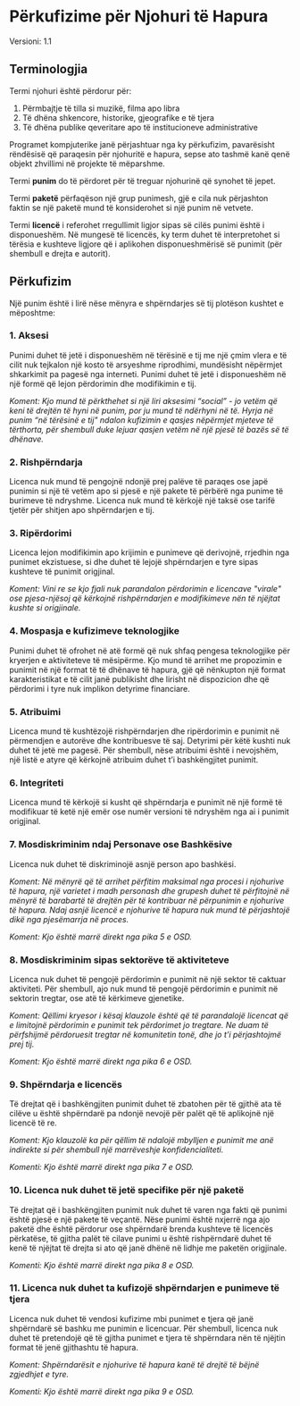 # Përkufizime për Njohuri të Hapura
Versioni: 1.1

## Terminologjia

Termi njohuri është përdorur për:

 1. Përmbajtje të tilla si muzikë, filma apo libra
 2. Të dhëna shkencore, historike, gjeografike e të tjera
 3. Të dhëna publike qeveritare apo të institucioneve administrative

Programet kompjuterike janë përjashtuar nga ky përkufizim, pavarësisht rëndësisë që paraqesin për njohuritë e hapura, sepse ato tashmë kanë qenë objekt zhvillimi në projekte të mëparshme.

Termi **punim** do të përdoret për të treguar njohurinë që synohet të jepet.

Termi **paketë** përfaqëson një grup punimesh, gjë e cila nuk përjashton faktin se një paketë mund të konsiderohet si një punim në vetvete.

Termi **licencë** i referohet rregullimit ligjor sipas së cilës punimi është i disponueshëm. Në mungesë të licencës, ky term duhet të interpretohet si tërësia e kushteve ligjore që i aplikohen disponueshmërisë së punimit (për shembull e drejta e autorit).

## Përkufizim

Një punim është i lirë nëse mënyra e shpërndarjes së tij plotëson kushtet e mëposhtme:

### 1. Aksesi

Punimi duhet të jetë i disponueshëm në tërësinë e tij me një çmim vlera e të cilit nuk tejkalon një kosto të arsyeshme riprodhimi, mundësisht nëpërmjet shkarkimit pa pagesë nga interneti. Punimi duhet të jetë i disponueshëm në një formë që lejon përdorimin dhe modifikimin e tij.

*Koment: Kjo mund të përkthehet si një liri aksesimi “social” - jo vetëm që keni të drejtën të hyni në punim, por ju mund të ndërhyni në të. Hyrja në punim “në tërësinë e tij" ndalon kufizimin e qasjes nëpërmjet mjeteve të tërthorta, për shembull duke lejuar qasjen vetëm në një pjesë të bazës së të dhënave.*

### 2. Rishpërndarja

Licenca nuk mund të pengojnë ndonjë prej palëve të paraqes ose japë punimin si një të vetëm apo si pjesë e një pakete të përbërë nga punime të burimeve të ndryshme. Licenca nuk mund të kërkojë një taksë ose tarifë tjetër për shitjen apo shpërndarjen e tij.

### 3. Ripërdorimi

Licenca lejon modifikimin apo krijimin e punimeve që derivojnë, rrjedhin nga punimet ekzistuese, si dhe duhet të lejojë shpërndarjen e tyre sipas kushteve të punimit origjinal.

*Koment: Vini re se kjo fjali nuk parandalon përdorimin e licencave "virale" ose pjesa-njësoj që kërkojnë rishpërndarjen e modifikimeve nën të njëjtat kushte si origjinale.*

### 4. Mospasja e kufizimeve teknologjike

Punimi duhet të ofrohet në atë formë që nuk shfaq pengesa teknologjike për kryerjen e aktiviteteve të mësipërme. Kjo mund të arrihet me propozimin e punimit në një format të të dhënave të hapura, gjë që nënkupton një format karakteristikat e të cilit janë publikisht dhe lirisht në dispozicion dhe që përdorimi i tyre nuk implikon detyrime financiare.

### 5. Atribuimi

Licenca mund të kushtëzojë rishpërndarjen dhe ripërdorimin e punimit në përmendjen e autorëve dhe kontribuesve të saj. Detyrimi për këtë kushti nuk duhet të jetë me pagesë. Për shembull, nëse atribuimi është i nevojshëm, një listë e atyre që kërkojnë atribuim duhet t’i bashkëngjitet punimit.

### 6. Integriteti

Licenca mund të kërkojë si kusht që shpërndarja e punimit në një formë të modifikuar të ketë një emër ose numër versioni të ndryshëm nga ai i punimit origjinal.

### 7. Mosdiskriminim ndaj Personave ose Bashkësive

Licenca nuk duhet të diskriminojë asnjë person apo bashkësi.

*Koment: Në mënyrë që të arrihet përfitim maksimal nga procesi i njohurive të hapura, një varietet i madh personash dhe grupesh duhet të përfitojnë në mënyrë të barabartë të drejtën për të kontribuar në përpunimin e njohurive të hapura. Ndaj asnjë licencë e njohurive të hapura nuk mund të  përjashtojë dikë nga pjesëmarrja në proces.*

*Koment: Kjo është marrë direkt nga pika 5 e OSD.*

### 8. Mosdiskriminim sipas sektorëve të aktiviteteve

Licenca nuk duhet të pengojë përdorimin e punimit në një sektor të caktuar aktiviteti. Për shembull, ajo nuk mund të pengojë përdorimin e punimit në sektorin tregtar, ose atë të kërkimeve gjenetike.

*Koment: Qëllimi kryesor i kësaj klauzole është që të parandalojë licencat që e limitojnë përdorimin e punimit tek përdorimet jo tregtare. Ne duam të përfshijmë përdoruesit tregtar në komunitetin tonë, dhe jo t’i përjashtojmë prej tij.*

*Koment: Kjo është marrë direkt nga pika 6 e OSD.*

### 9. Shpërndarja e licencës

Të drejtat që i bashkëngjiten punimit duhet të zbatohen për të gjithë ata të cilëve u është shpërndarë pa ndonjë nevojë për palët që të aplikojnë një licencë të re.

*Koment: Kjo klauzolë ka për qëllim të ndalojë mbylljen e punimit me anë indirekte si për shembull një marrëveshje konfidencialiteti.*

*Komenti: Kjo është marrë direkt nga pika 7 e OSD.*

### 10. Licenca nuk duhet të jetë specifike për një paketë

Të drejtat që i bashkëngjiten punimit nuk duhet të varen nga fakti që punimi është pjesë e një pakete të veçantë. Nëse punimi është nxjerrë nga ajo paketë dhe është përdorur ose shpërndarë brenda kushteve të licencës përkatëse, të gjitha palët të cilave punimi u është rishpërndarë duhet të kenë të njëjtat të drejta si ato që janë dhënë në lidhje me paketën origjinale.

*Komenti: Kjo është marrë direkt nga pika 8 e OSD.*

### 11. Licenca nuk duhet ta kufizojë shpërndarjen e punimeve të tjera

Licenca nuk duhet të vendosi kufizime mbi punimet e tjera që janë shpërndarë së bashku me punimin e licencuar. Për shembull, licenca nuk duhet të pretendojë që të gjitha punimet e tjera të shpërndara nën të njëjtin format të jenë gjithashtu të hapura.

*Koment: Shpërndarësit e njohurive të hapura kanë të drejtë të bëjnë zgjedhjet e tyre.*

*Komenti: Kjo është marrë direkt nga pika 9 e OSD.*


